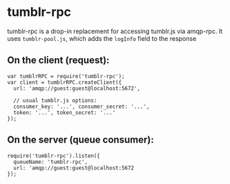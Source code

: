 tumblr-rpc
==========

tumblr-rpc is a drop-in replacement for accessing tumblr.js via amqp-rpc.
It uses ``tumblr-pool.js``, which adds the ``logInfo`` field to the response

On the client (request):
------------------------

    var tumblrRPC = require('tumblr-rpc');
    var client = tumblrRPC.createClient({
      url: 'amqp://guest:guest@localhost:5672',
      
      // usual tumblr.js options: 
      consumer_key: '...', consumer_secret: '...',
      token: '...', token_secret: '...'
    });

On the server (queue consumer):
-------------------------------

    require('tumblr-rpc').listen({
      queueName: 'tumblr-rpc',
      url: 'amqp://guest:guest@localhost:5672
    });